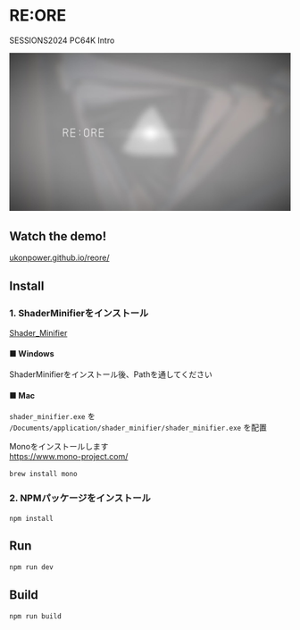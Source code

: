 # RE:ORE

SESSIONS2024 PC64K Intro

![](./pages/reore.jpg)

## Watch the demo!  
[ukonpower.github.io/reore/](https://ukonpower.github.io/reore/)

## Install

### 1. ShaderMinifierをインストール

[Shader_Minifier](https://github.com/laurentlb/Shader_Minifier)

#### ■ Windows

ShaderMinifierをインストール後、Pathを通してください

#### ■ Mac

`shader_minifier.exe` を `/Documents/application/shader_minifier/shader_minifier.exe` を配置

Monoをインストールします  
https://www.mono-project.com/

```
brew install mono
```


### 2. NPMパッケージをインストール

```
npm install
```

## Run

```
npm run dev
```

## Build

```
npm run build
```